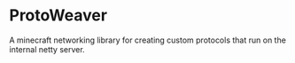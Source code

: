 # ProtoWeaver
A minecraft networking library for creating custom protocols that run on the internal netty server. 


